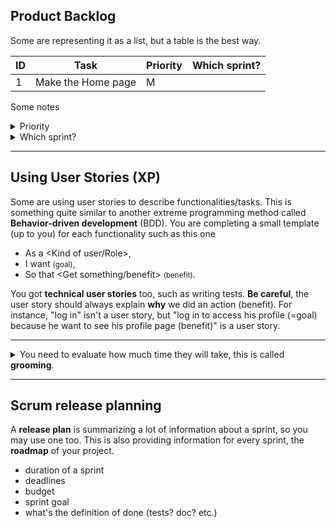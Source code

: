 ## Product Backlog

Some are representing it as a list, but a table is the best way.

<table class="table table-striped table-bordered border-dark">
<thead>
<tr><th>ID</th><th>Task</th><th>Priority</th><th>Which sprint?</th></tr>
</thead>
<tbody>
<tr>
<td>1</td>
<td>Make the Home page</td>
<td>M</td>
<td></td>
</tr>
</tbody>
</table>

Some notes

<details class="details-e">
<summary>Priority</summary>

You must filter the tasks by priorities, most likely using the **MoSCoW** notation.

* **M**: Must have this
* **S**: Should have this
* **C**: Could have this
* **W**: Would have this

You may ask the client about the priority and/or deduct it by yourself, since some tasks that the client wants may be too hard/useless if done in the first increment. You must take into account **the value for the client** and **how much it will cost** (time, persons, etc.).
</details>

<details class="details-e">
<summary>Which sprint?</summary>

You may add the sprint in which this functionality was added. This is like a checklist with added/not yet. But, by adding the sprint, you are telling "when", so that's better than a boolean.
</details>

<hr class="sl">

## Using User Stories (XP)

Some are using user stories to describe functionalities/tasks. This is something quite similar to another extreme programming method called **Behavior-driven development** (BDD). You are completing a small template (up to you) for each functionality such as this one

* As a <Kind of user/Role>,
* I want <To do something> <small>(goal)</small>,
* So that <Get something/benefit> <small>(benefit)</small>.

You got **technical user stories** too, such as writing tests. **Be careful**, the user story should always explain **why** we did an action (benefit). For instance, "log in" isn't a user story, but "log in to access his profile (=goal) because he want to see his profile page (benefit)" is a user story.

<hr class="sl">

<details class="details-e">
<summary>You need to evaluate how much time they will take, this is called <b>grooming</b>.</summary>

You may ask everyone to write on a paper **how much complicated** they think a task is. This is easier than giving a duration, as they are comparing tasks. The average/median value may be used as an answer.

If you got outliers (`valeurs abérantes`) such as (almost) everyone gave "10", one gave "5", and one gave "20", then it would be a good idea to ask them **why** they gave this value (maybe they got trough of someone other didn't).

Usually, the list of values is fixed, and it looks like this: `0, 1/2, 1, 2, 3, 5, 8, 13, 20, 40, 100, ?, inf.`. You may also use the previous sprint as a reference.

> You should use this to calculate the **velocity**
> 
> * to know how much your team can do (=sum of the complexity of each task)
> * to know how much a person can do (=sum of the complexity of someone's tasks)
</details>

<hr class="sl">

## Scrum release planning

A **release plan** is summarizing a lot of information about a sprint, so you may use one too. This is also providing information for every sprint, the **roadmap** of your project.

* duration of a sprint
* deadlines
* budget
* sprint goal
* what's the definition of done (tests? doc? etc.)